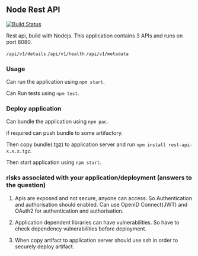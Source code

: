 ## Node Rest API

[![Build Status](https://travis-ci.com/NadeeraM/node-rest-api.svg?branch=master)](https://travis-ci.com/NadeeraM/node-rest-api)

Rest api, build with Nodejs. This application contains 3 APIs and runs on port 8080.

`/api/v1/details`
`/api/v1/health`
`/api/v1/metadata`

### Usage

Can run the application using `npm start`.

Can Run tests using `npm test`.

### Deploy application

Can bundle the application using `npm pac`.

if required can push bundle to some artifactory. 

Then copy bundle(.tgz) to application server and run `npm install rest-api-x.x.x.tgz`.

Then start application using `npm start`.


### risks associated with your application/deployment (answers to the question)

1. Apis are exposed and not secure, anyone can access. So Authentication and authorisation should enabled.
   Can use OpenID Connect(JWT) and OAuth2 for authentication and authorisation.
   
2. Application dependent libraries can have vulnerabilities. So have to check dependency vulnerabilities before deployment.

3. When copy artifact to application server should use ssh in order to securely deploy artifact.






